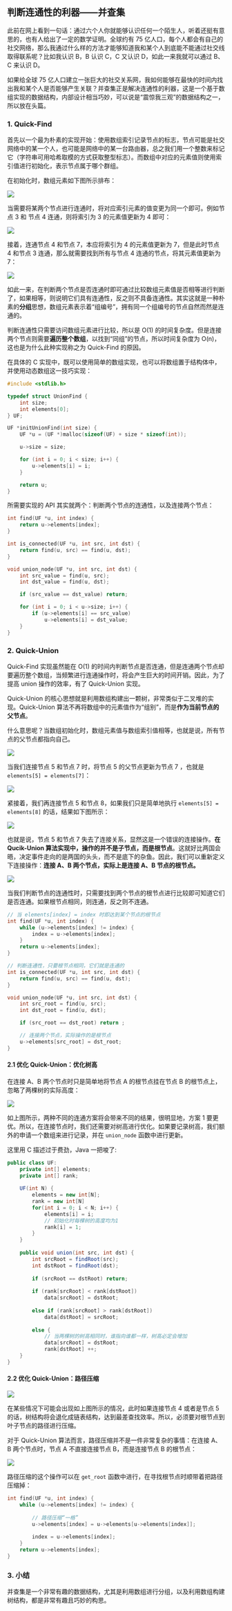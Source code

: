 ## 判断连通性的利器——并查集

此前在网上看到一句话：通过六个人你就能够认识任何一个陌生人，听着还挺有意思的，也有人给出了一定的数学证明。全球约有 75 亿人口，每个人都会有自己的社交网络，那么我通过什么样的方法才能够知道我和某个人到底能不能通过社交线取得联系呢？比如我认识 B，B 认识 C，C 又认识 D，如此一来我就可以通过 B、C 来认识 D。

如果给全球 75 亿人口建立一张巨大的社交关系网，我如何能够在最快的时间内找出我和某个人是否能够产生关联？并查集正是解决连通性的利器，这是一个基于数组实现的数据结构，内部设计相当巧妙，可以说是“震惊我三观”的数据结构之一，所以放在头篇。

### 1. Quick-Find

首先以一个最为朴素的实现开始：使用数组索引记录节点的标志，节点可能是社交网络中的某一个人，也可能是网络中的某一台路由器，总之我们用一个整数来标记它（字符串可用哈希取模的方式获取整型标志）。而数组中对应的元素值则使用索引值进行初始化，表示节点属于哪个群组。

在初始化时，数组元素如下图所示排布：

![](https://smartkeyerror.oss-cn-shenzhen.aliyuncs.com/Snorlax/data-structure/union-find/init.png)

当需要将某两个节点进行连通时，将对应索引元素的值变更为同一个即可。例如节点 3 和 节点 4 连通，则将索引为 3 的元素值更新为 4 即可：

![](https://smartkeyerror.oss-cn-shenzhen.aliyuncs.com/Snorlax/data-structure/union-find/union-3-4.png)

接着，连通节点 4 和节点 7，本应将索引为 4 的元素值更新为 7，但是此时节点 4 和节点 3 连通，那么就需要找到所有与节点 4 连通的节点，将其元素值更新为 7：

![](https://smartkeyerror.oss-cn-shenzhen.aliyuncs.com/Snorlax/data-structure/union-find/union-4-7.png)

如此一来，在判断两个节点是否连通时即可通过比较数组元素值是否相等进行判断了，如果相等，则说明它们具有连通性，反之则不具备连通性。其实这就是一种朴素的**分组**思想，数组元素表示着“组编号”，拥有同一个组编号的节点自然而然是连通的。

判断连通性只需要访问数组元素进行比较，所以是 O(1) 的时间复杂度。但是连接两个节点则需要**遍历整个数组**，以找到“同组”的节点，所以时间复杂度为 O(n)，这也是为什么此种实现称之为 Quick-Find 的原因。

在具体的 C 实现中，既可以使用简单的数组实现，也可以将数组置于结构体中，并使用动态数组这一技巧实现：

```cpp
#include <stdlib.h>

typedef struct UnionFind {
    int size;
    int elements[0];
} UF;

UF *initUnionFind(int size) {
    UF *u = (UF *)malloc(sizeof(UF) + size * sizeof(int));

    u->size = size;

    for (int i = 0; i < size; i++) {
        u->elements[i] = i;
    }

    return u;
}
```

所需要实现的 API 其实就两个：判断两个节点的连通性，以及连接两个节点：

```cpp
int find(UF *u, int index) {
    return u->elements[index];
}

int is_connected(UF *u, int src, int dst) {
    return find(u, src) == find(u, dst);
}

void union_node(UF *u, int src, int dst) {
    int src_value = find(u, src);
    int dst_value = find(u, dst);

    if (src_value == dst_value) return;

    for (int i = 0; i < u->size; i++) {
        if (u->elements[i] == src_value)
            u->elements[i] = dst_value;
    }
}
```

### 2. Quick-Union

Quick-Find 实现虽然能在 O(1) 的时间内判断节点是否连通，但是连通两个节点却要遍历整个数组，当频繁进行连通操作时，将会产生巨大的时间开销。因此，为了提高 union 操作的效率，有了 Quick-Union 实现。

Quick-Union 的核心思想就是利用数组构建出一颗树，非常类似于二叉堆的实现。Quick-Union 算法不再将数组中的元素值作为“组别”，而是**作为当前节点的父节点**。

什么意思呢？当数组初始化时，数组元素值与数组索引值相等，也就是说，所有节点的父节点都指向自己。

![](https://smartkeyerror.oss-cn-shenzhen.aliyuncs.com/Snorlax/data-structure/union-find/quick-union-init.png)

当我们连接节点 5 和节点 7 时，将节点 5 的父节点更新为节点 7 ，也就是 `elements[5] = elements[7]`：

![](https://smartkeyerror.oss-cn-shenzhen.aliyuncs.com/Snorlax/data-structure/union-find/union-5-7.png)

紧接着，我们再连接节点 5 和节点 8，如果我们只是简单地执行 `elements[5] = elements[8]` 的话，结果如下图所示：

![](https://smartkeyerror.oss-cn-shenzhen.aliyuncs.com/Snorlax/data-structure/union-find/wrong-union.png)

也就是说，节点 5 和节点 7 失去了连接关系，显然这是一个错误的连接操作。**在 Qucik-Union 算法实现中，操作的并不是子节点，而是根节点**。这就好比两国会晤，决定事件走向的是两国的头头，而不是底下的杂鱼。因此，我们可以重新定义下连接操作：**连接 A、B 两个节点，实际上是连接 A、B 节点的根节点。**

![](https://smartkeyerror.oss-cn-shenzhen.aliyuncs.com/Snorlax/data-structure/union-find/correct-union.png)


当我们判断节点的连通性时，只需要找到两个节点的根节点进行比较即可知道它们是否连通。如果根节点相同，则连通，反之则不连通。

```cpp
// 当 elements[index] = index 时即达到某个节点的根节点
int find(UF *u, int index) {
    while (u->elements[index] != index) {
        index = u->elements[index];
    }
    return u->elements[index];
}

// 判断连通性，只要根节点相同，它们就是连通的
int is_connected(UF *u, int src, int dst) {
    return find(u, src) == find(u, dst);
}

void union_node(UF *u, int src, int dst) {
    int src_root = find(u, src);
    int dst_root = find(u, dst);

    if (src_root == dst_root) return ;

    // 连接两个节点，实际操作的是根节点
    u->elements[src_root] = dst_root;
}
```

#### 2.1 优化 Quick-Union：优化树高

在连接 A、B 两个节点时只是简单地将节点 A 的根节点挂在节点 B 的根节点上，忽略了两棵树的实际高度：

![](https://smartkeyerror.oss-cn-shenzhen.aliyuncs.com/Snorlax/data-structure/union-find/high.png)

如上图所示，两种不同的连通方案将会带来不同的结果，很明显地，方案 1 要更优。所以，在连接节点时，我们还需要对树高进行优化。如果要记录树高，我们额外的申请一个数组来进行记录，并在 `union_node` 函数中进行更新。

这里用 C 描述过于费劲，Java 一把唆了:

```java
public class UF:
    private int[] elements;
    private int[] rank;
    
    UF(int N) {
        elements = new int[N];
        rank = new int[N]
        for(int i = 0; i < N; i++) {
            elements[i] = i;
            // 初始化时每棵树的高度均为1
            rank[i] = 1;  
        }
    }
    
    public void union(int src, int dst) {
        int srcRoot = findRoot(src);
        int dstRoot = findRoot(dst);
        
        if (srcRoot == dstRoot) return;
        
        if (rank[srcRoot] < rank[dstRoot]) 
            data[srcRoot] = dstRoot;
            
        else if (rank[srcRoot] > rank[dstRoot]) 
            data[dstRoot] = srcRoot;
            
        else {  
            // 当两棵树的树高相同时，谁指向谁都一样，树高必定会增加
            data[srcRoot] = dstRoot;
            rank[dstRoot] ++;
    }
}

```


#### 2.2 优化 Quick-Union：路径压缩

![](https://smartkeyerror.oss-cn-shenzhen.aliyuncs.com/Snorlax/data-structure/union-find/normal.png)

在某些情况下可能会出现如上图所示的情况，此时如果连接节点 4 或者是节点 5 的话，树结构将会退化成链表结构，达到最差查找效率。所以，必须要对根节点到叶子节点的路径进行压缩。

对于 Quick-Union 算法而言，路径压缩并不是一件非常复杂的事情：在连接 A、B 两个节点时，节点 A 不直接连接节点 B，而是连接节点 B 的根节点：

![](https://smartkeyerror.oss-cn-shenzhen.aliyuncs.com/Snorlax/data-structure/union-find/path-optimization.png)

路径压缩的这个操作可以在 `get_root` 函数中进行，在寻找根节点时顺带着把路径压缩掉：

```cpp
int find(UF *u, int index) {
    while (u->elements[index] != index) {
    
        // 路径压缩“一格”
        u->elements[index] = u->elements[u->elements[index]];
        
        index = u->elements[index];
    }
    return u->elements[index];
}
```

### 3. 小结

并查集是一个非常有趣的数据结构，尤其是利用数组进行分组，以及利用数组构建树结构，都是非常有趣且巧妙的构思。